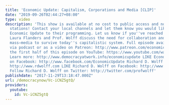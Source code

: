 ```yaml
---
title: 'Economic Update: Capitalism, Corporations and Media [CLIP]'
date: "2019-09-26T02:44:27+08:00"
type: video
description: 'This show is available at no cost to public access and non-profit community
  stations! Contact your local channels and let them know you would like them to add
  Economic Update to their programming. Let us know if you''ve reached out: info(a)democracyatwork.info
  Laura Flanders and Prof. Wolff discuss the need for collaboration and change within
  mass–media to survive today''s capitalistic system. Full episode available free
  via podcast or as a video on Patreon: http://www.patreon.com/economicupdate Watch
  the first half of this episode on YouTube: https://www.youtube.com/watch?v=F1TMsSbPszw
  Learn more: http://www.democracyatwork.info/economicupdate LIKE Economic Update
  on Facebook: http://www.facebook.com/EconomicUpdate Richard D. Wolff''s website:
  http://www.rdwolff.com LIKE Richard D. Wolff on Facebook: http://www.facebook.com/RichardDWolff
  Follow Richard D. Wolff on Twitter: http://twitter.com/profwolff'
publishdate: "2017-11-29T13:18:47.000Z"
url: /democracynow/Vc-iCNZ5gtQ/
providers:
  youtube:
    id: Vc-iCNZ5gtQ
---
```

